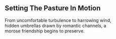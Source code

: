 Setting The Pasture In Motion
-----------------------------
From uncomfortable turbulence to harrowing wind,  
hidden umbrellas drawn by romantic channels, a  
morose friendship begins to preserve.  
